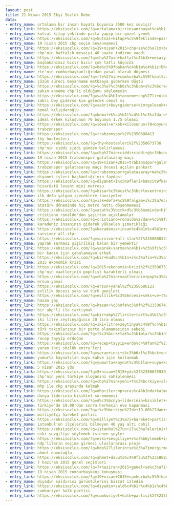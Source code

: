 ```yaml
---
layout: post
title: 21 Nisan 2015 Ekşi Sözlük Debe
data:
- entry_name: ortalama bir insan hayatı boyunca 2580 kez sevişir
  entry_link: https://eksisozluk.com/?q=ortalama+bir+insan+hayat%c4%b1+boyunca+2580+kez+sevi%c5%9fir%2f%2350683309
- entry_name: kutsal kitap şeklinde pasta yapıp bir güzel yemek
  entry_link: https://eksisozluk.com/?q=kutsal+kitap+%c5%9feklinde+pasta+yap%c4%b1p+bir+g%c3%bczel+yemek%2f%2350673950
- entry_name: 19 nisan 2015 chp seçim beyannamesi
  entry_link: https://eksisozluk.com/?q=19+nisan+2015+chp+se%c3%a7im+beyannamesi%2f%2350676995
- entry_name: chp'nin haftalık mesaiyi 40 saate indirme vaadi
  entry_link: https://eksisozluk.com/?q=chp%27nin+haftal%c4%b1k+mesaiyi+40+saate+indirme+vaadi%2f%2350679875
- entry_name: başbakanımız bıcır bıcır çok tatlı küçücük
  entry_link: https://eksisozluk.com/?q=ba%c5%9fbakan%c4%b1m%c4%b1z+b%c4%b1c%c4%b1r+b%c4%b1c%c4%b1r+%c3%a7ok+tatl%c4%b1+k%c3%bc%c3%a7%c3%bcc%c3%bck%2f%2350679671
- entry_name: rte'nin cumhurbaşkanlığından yasal olarak düşmesi
  entry_link: https://eksisozluk.com/?q=rte%27nin+cumhurba%c5%9fkanl%c4%b1%c4%9f%c4%b1ndan+yasal+olarak+d%c3%bc%c5%9fmesi%2f%2350682064
- entry_name: çözüm süreci beyanname matbaaya giderken düştü
  entry_link: https://eksisozluk.com/?q=%c3%a7%c3%b6z%c3%bcm+s%c3%bcreci+beyanname+matbaaya+giderken+d%c3%bc%c5%9ft%c3%bc%2f%2350676549
- entry_name: sakın anneme chp'li olduğumu söylemeyin
  entry_link: https://eksisozluk.com/?q=sak%c4%b1n+anneme+chp%27li+oldu%c4%9fumu+s%c3%b6ylemeyin%2f%2350682746
- entry_name: sabri bey giderse kim gelecek cemil mi
  entry_link: https://eksisozluk.com/?q=sabri+bey+giderse+kim+gelecek+cemil+mi%2f%2350682458
- entry_name: kemal kılıçdaroğlu
  entry_link: https://eksisozluk.com/?q=kemal+k%c4%b1l%c4%b1%c3%a7daro%c4%9flu%2f%2350676025
- entry_name: ideal erkek kilosunun 70 boyunun 1.75 olması
  entry_link: https://eksisozluk.com/?q=ideal+erkek+kilosunun+70+boyunun+1.75+olmas%c4%b1%2f%2350687691
- entry_name: trabzonspor
  entry_link: https://eksisozluk.com/?q=trabzonspor%2f%2350686413
- entry_name: thy hostesleri
  entry_link: https://eksisozluk.com/?q=thy+hostesleri%2f%2350673730
- entry_name: chp'nin ciddi ciddi gündem belirlemesi
  entry_link: https://eksisozluk.com/?q=chp%27nin+ciddi+ciddi+g%c3%bcndem+belirlemesi%2f%2350675097
- entry_name: 19 nisan 2015 trabzonspor galatasaray maçı
  entry_link: https://eksisozluk.com/?q=19+nisan+2015+trabzonspor+galatasaray+ma%c3%a7%c4%b1%2f%2350686304
- entry_name: trabzonspor galatasaray maçı öncesi açılan pankart
  entry_link: https://eksisozluk.com/?q=trabzonspor+galatasaray+ma%c3%a7%c4%b1+%c3%b6ncesi+a%c3%a7%c4%b1lan+pankart%2f%2350685401
- entry_name: diyanet işleri başkanlığı'nın faydası
  entry_link: https://eksisozluk.com/?q=diyanet+i%c5%9fleri+ba%c5%9fkanl%c4%b1%c4%9f%c4%b1%27n%c4%b1n+faydas%c4%b1%2f%2350683428
- entry_name: hisarüstü levent mini metrosu
  entry_link: https://eksisozluk.com/?q=hisar%c3%bcst%c3%bc+levent+mini+metrosu%2f%2350676724
- entry_name: ilk defa şalgam içeceklere tavsiyeler
  entry_link: https://eksisozluk.com/?q=ilk+defa+%c5%9falgam+i%c3%a7eceklere+tavsiyeler%2f%2350679180
- entry_name: atatürk döneminde hiç metro hattı döşenmemesi
  entry_link: https://eksisozluk.com/?q=atat%c3%bcrk+d%c3%b6neminde+hi%c3%a7+metro+hatt%c4%b1+d%c3%b6%c5%9fenmemesi%2f%2350692106
- entry_name: cristiano ronaldo'dan şaşırtan açıklamalar
  entry_link: https://eksisozluk.com/?q=cristiano+ronaldo%27dan+%c5%9fa%c5%9f%c4%b1rtan+a%c3%a7%c4%b1klamalar%2f%2350677990
- entry_name: karadeniz insanının giderek yükselen şımarıklığı
  entry_link: https://eksisozluk.com/?q=karadeniz+insan%c4%b1n%c4%b1n+giderek+y%c3%bckselen+%c5%9f%c4%b1mar%c4%b1kl%c4%b1%c4%9f%c4%b1%2f%2350693687
- entry_name: survivor all-star
  entry_link: https://eksisozluk.com/?q=survivor+all-star%2f%2350688323
- entry_name: yaprak sarması şişirilmiş balon bir yemektir
  entry_link: https://eksisozluk.com/?q=yaprak+sarmas%c4%b1+%c5%9fi%c5%9firilmi%c5%9f+balon+bir+yemektir%2f%2350689586
- entry_name: bir kadın için çabalamayan erkek
  entry_link: https://eksisozluk.com/?q=bir+kad%c4%b1n+i%c3%a7in+%c3%a7abalamayan+erkek%2f%2350673251
- entry_name: 2015 ekonomik krizi
  entry_link: https://eksisozluk.com/?q=2015+ekonomik+krizi%2f%2350675312
- entry_name: chp'nin vaatlerinin popülist karakterli olması
  entry_link: https://eksisozluk.com/?q=chp%27nin+vaatlerinin+pop%c3%bclist+karakterli+olmas%c4%b1%2f%2350687033
- entry_name: ersun yanal
  entry_link: https://eksisozluk.com/?q=ersun+yanal%2f%2350686121
- entry_name: evlilik öncesi seks ve türk gençleri
  entry_link: https://eksisozluk.com/?q=evlilik+%c3%b6ncesi+seks+ve+t%c3%bcrk+gen%c3%a7leri%2f%2350673641
- entry_name: hasan şaş
  entry_link: https://eksisozluk.com/?q=hasan+%c5%9fa%c5%9f%2f%2350674191
- entry_name: bir akp'li ile tartışmak
  entry_link: https://eksisozluk.com/?q=bir+akp%27li+ile+tart%c4%b1%c5%9fmak%2f%2350689622
- entry_name: iki litre zeytinyağının 20 lira olması
  entry_link: https://eksisozluk.com/?q=iki+litre+zeytinya%c4%9f%c4%b1n%c4%b1n+20+lira+olmas%c4%b1%2f%2350676883
- entry_name: türk takımlarının bir porto olamamasının sebebi
  entry_link: https://eksisozluk.com/?q=t%c3%bcrk+tak%c4%b1mlar%c4%b1n%c4%b1n+bir+porto+olamamas%c4%b1n%c4%b1n+sebebi%2f%2350680277
- entry_name: recep tayyip erdoğan
  entry_link: https://eksisozluk.com/?q=recep+tayyip+erdo%c4%9fan%2f%2350673419
- entry_name: yaran inci sözlük entry'leri
  entry_link: https://eksisozluk.com/?q=yaran+inci+s%c3%b6zl%c3%bck+entry%27leri%2f%2350686844
- entry_name: yumurta kaynatılan suyu kahve için kullanmak
  entry_link: https://eksisozluk.com/?q=yumurta+kaynat%c4%b1lan+suyu+kahve+i%c3%a7in+kullanmak%2f%2350674405
- entry_name: 5 nisan 2015 yds
  entry_link: https://eksisozluk.com/?q=5+nisan+2015+yds%2f%2350675939
- entry_name: chp'nin yeni türkiye sloganını sahiplenmesi
  entry_link: https://eksisozluk.com/?q=chp%27nin+yeni+t%c3%bcrkiye+slogan%c4%b1n%c4%b1+sahiplenmesi%2f%2350675893
- entry_name: mhp ile chp arasında kalmak
  entry_link: https://eksisozluk.com/?q=mhp+ile+chp+aras%c4%b1nda+kalmak%2f%2350678309
- entry_name: dünya liderinin bisiklet sürememesi
  entry_link: https://eksisozluk.com/?q=d%c3%bcnya+liderinin+bisiklet+s%c3%bcrememesi%2f%2350673393
- entry_name: türkiye'de 19.00'dan sonra herkesin eve kapanması
  entry_link: https://eksisozluk.com/?q=t%c3%bcrkiye%27de+19.00%27dan+sonra+herkesin+eve+kapanmas%c4%b1%2f%2350685892
- entry_name: milliyetçi hareket partisi
  entry_link: https://eksisozluk.com/?q=milliyet%c3%a7i+hareket+partisi%2f%2350675875
- entry_name: istanbul'un ilçelerini bilmeyen 40 yaş altı cahil
  entry_link: https://eksisozluk.com/?q=istanbul%27un+il%c3%a7elerini+bilmeyen+40+ya%c5%9f+alt%c4%b1+cahil%2f%2350690081
- entry_name: eski sevgiliye söylemek istenen şeyler
  entry_link: https://eksisozluk.com/?q=eski+sevgiliye+s%c3%b6ylemek+istenen+%c5%9feyler%2f%2350677314
- entry_name: hdp'lilerin seçime girmesi uluslararası proje
  entry_link: https://eksisozluk.com/?q=hdp%27lilerin+se%c3%a7ime+girmesi+uluslararas%c4%b1+proje%2f%2350686525
- entry_name: ahmet davutoğlu
  entry_link: https://eksisozluk.com/?q=ahmet+davuto%c4%9flu%2f%2350682610
- entry_name: 7 haziran 2015 genel seçimleri
  entry_link: https://eksisozluk.com/?q=7+haziran+2015+genel+se%c3%a7imleri%2f%2350676850
- entry_name: 19 nisan 2015 cumhurbaşkanı konuşması
  entry_link: https://eksisozluk.com/?q=19+nisan+2015+cumhurba%c5%9fkan%c4%b1+konu%c5%9fmas%c4%b1%2f%2350682957
- entry_name: diyadin saldırısı görüntülerini bizzat izledim
  entry_link: https://eksisozluk.com/?q=diyadin+sald%c4%b1r%c4%b1s%c4%b1+g%c3%b6r%c3%bcnt%c3%bclerini+bizzat+izledim%2f%2350676718
- entry_name: cumhuriyet halk partisi
  entry_link: https://eksisozluk.com/?q=cumhuriyet+halk+partisi%2f%2350675728
---
```

